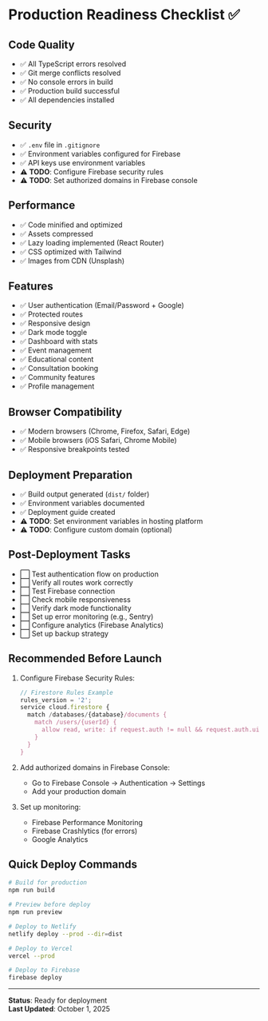 # Production Readiness Checklist ✅

## Code Quality
- ✅ All TypeScript errors resolved
- ✅ Git merge conflicts resolved
- ✅ No console errors in build
- ✅ Production build successful
- ✅ All dependencies installed

## Security
- ✅ `.env` file in `.gitignore`
- ✅ Environment variables configured for Firebase
- ✅ API keys use environment variables
- ⚠️ **TODO**: Configure Firebase security rules
- ⚠️ **TODO**: Set authorized domains in Firebase console

## Performance
- ✅ Code minified and optimized
- ✅ Assets compressed
- ✅ Lazy loading implemented (React Router)
- ✅ CSS optimized with Tailwind
- ✅ Images from CDN (Unsplash)

## Features
- ✅ User authentication (Email/Password + Google)
- ✅ Protected routes
- ✅ Responsive design
- ✅ Dark mode toggle
- ✅ Dashboard with stats
- ✅ Event management
- ✅ Educational content
- ✅ Consultation booking
- ✅ Community features
- ✅ Profile management

## Browser Compatibility
- ✅ Modern browsers (Chrome, Firefox, Safari, Edge)
- ✅ Mobile browsers (iOS Safari, Chrome Mobile)
- ✅ Responsive breakpoints tested

## Deployment Preparation
- ✅ Build output generated (`dist/` folder)
- ✅ Environment variables documented
- ✅ Deployment guide created
- ⚠️ **TODO**: Set environment variables in hosting platform
- ⚠️ **TODO**: Configure custom domain (optional)

## Post-Deployment Tasks
- ⬜ Test authentication flow on production
- ⬜ Verify all routes work correctly
- ⬜ Test Firebase connection
- ⬜ Check mobile responsiveness
- ⬜ Verify dark mode functionality
- ⬜ Set up error monitoring (e.g., Sentry)
- ⬜ Configure analytics (Firebase Analytics)
- ⬜ Set up backup strategy

## Recommended Before Launch
1. Configure Firebase Security Rules:
   ```javascript
   // Firestore Rules Example
   rules_version = '2';
   service cloud.firestore {
     match /databases/{database}/documents {
       match /users/{userId} {
         allow read, write: if request.auth != null && request.auth.uid == userId;
       }
     }
   }
   ```

2. Add authorized domains in Firebase Console:
   - Go to Firebase Console → Authentication → Settings
   - Add your production domain

3. Set up monitoring:
   - Firebase Performance Monitoring
   - Firebase Crashlytics (for errors)
   - Google Analytics

## Quick Deploy Commands

```bash
# Build for production
npm run build

# Preview before deploy
npm run preview

# Deploy to Netlify
netlify deploy --prod --dir=dist

# Deploy to Vercel
vercel --prod

# Deploy to Firebase
firebase deploy
```

---

**Status**: Ready for deployment  
**Last Updated**: October 1, 2025
